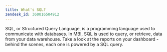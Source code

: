 ```yaml
---
title: What's SQL?
zendesk_id: 360016504912
---
```


SQL, or Structured Query Language, is a programming language used to communicate with databases. In MBI, SQL is used to query, or retrieve, data from your data warehouse. Take a look at the reports on your dashboard - behind the scenes, each one is powered by a SQL query.
